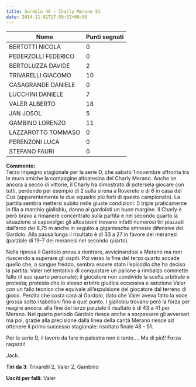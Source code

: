 ```yaml
---
title: Gardolo 48 – Charly Merano 51
date: 2014-11-01T17:59:52+00:00
---
```

| **Nome** | **Punti segnati** |
| -------- | ----------------- |
| BERTOTTI NICOLA | 0 |
| PEDERZOLLI FEDERICO | 0 |
| BERTOLUZZA DAVIDE | 2 |
| TRIVARELLI GIACOMO | 10 |
| CASAGRANDE DANIELE | 0 |
| LUCCHINI DANIELE | 7 |
| VALER ALBERTO | 18 |
| JAN JOSOL | 5 |
| GAMBINO LORENZO | 11 |
| LAZZAROTTO TOMMASO | 0 |
| PERENZONI LUCA | 0 |
| STEFANO FAURI | 0 |

**Commento:**  
Terzo impegno stagionale per la serie D, che sabato 1 novembre affronta tra le mura amiche la compagine altoatesina del Charly Merano. Anche se ancora a secco di vittorie, il Charly ha dimostrato di potersela giocare con tutti, perdendo per esempio di 2 sulla sirena a Rovereto e di 6 in casa del Cus (apparentemente le due squadre più forti di questo campionato). La partita sembra mettersi subito nelle giuste condizioni: 5 triple praticamente in fila a marchio gialloblu, danno ai gardoloti un buon margine. Il Charly è però bravo a rimanere concentrato sulla partita e nel secondo quarto la situazione si capovolge: gli altoatesini trovano infatti numerosi tiri piazzati dall’arco dei 6,75 m anche in seguito a gigantesche amnesie difensive del Gardolo. Alla pausa lunga il risultato è di 33 a 27 in favore dei meranesi (parziale di 19-7 dei meranesi nel secondo quarto).

Nella ripresa il Gardolo prova a rientrare, avvicinandosi a Merano ma non riuscendo a superare gli ospiti. Poi verso la fine del terzo quarto accade quello che, a sangue freddo, sembra essere stato l’episodio che ha deciso la partita: Valer nel tentativo di conquistare un pallone a rimbalzo commette fallo (il suo quarto personale); il giocatore non condivide la scelta arbitrale e protesta; protesta che lo stesso arbitro giudica eccessiva e sanziona Valer con un fallo tecnico che equivale all’espulsione del giocatore dal terreno di gioco. Perdita che costa cara al Gardolo, dato che Valer aveva fatto la voce grossa sotto i tabelloni fino a quel punto. I gialloblu trovano però la forza per reagire ancora: alla fine del terzo parziale il risultato è di 43 a 41 per Merano. Nel quarto periodo Gardolo riesce anche a sorpassare gli avversari ma poi, grazie alla precisione dalla linea della carità Merano riesce ad ottenere il primo successo stagionale: risultato finale 48 - 51.

Per la serie D, il lavoro da fare in palestra non è tanto…. Ma di più!! Forza ragazzi!

Jack.

**Tiri da 3**: Trivarelli 2, Valer 2, Gambino

**Usciti per falli:** Valer